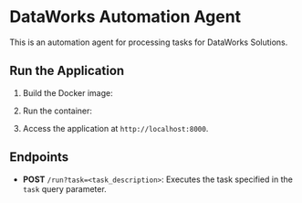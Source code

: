 # DataWorks Automation Agent

This is an automation agent for processing tasks for DataWorks Solutions.

## Run the Application

1. Build the Docker image:

2. Run the container:

3. Access the application at `http://localhost:8000`.

## Endpoints

- **POST** `/run?task=<task_description>`: Executes the task specified in the `task` query parameter.
